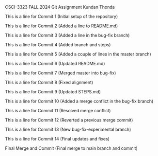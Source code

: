 CSCI-3323 FALL 2024
Git Assignment
Kundan Thonda

This is a line for Commit 1 (Initial setup of the repository)

This is a line for Commit 2 (Added a line to README.md)

This is a line for Commit 3 (Added a line in the bug-fix branch)

This is a line for Commit 4 (Added branch and steps)

This is a line for Commit 5 (Added a couple of lines in the master branch)

This is a line for Commit 6 (Updated README.md)

This is a line for Commit 7 (Merged master into bug-fix)

This is a line for Commit 8 (Fixed alignment)

This is a line for Commit 9 (Updated STEPS.md)

This is a line for Commit 10 (Added a merge conflict in the bug-fix branch)

This is a line for Commit 11 (Resolved merge conflict)

This is a line for Commit 12 (Reverted a previous merge commit)

This is a line for Commit 13 (New bug-fix-experimental branch)

This is a line for Commit 14 (Final updates and fixes)

Final Merge and Commit (Final merge to main branch and commit)
